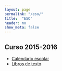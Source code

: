 ```yaml
---
layout: page
permalink: "/eso/"
title:  "ESO"
header: no
show_meta: false
---
```




## Curso 2015-2016

* [Calendario escolar](http://www.educa.jcyl.es/es/informacion/calendario-escolar-2015-2016)
* [Libros de texto](https://drive.google.com/a/iessanandres.com/folderview?id=0B4jaZeMGL7HsfmNEUFpScHlEc0pmekxHV3RONGNmaEhJUWpxVUhpWjNUcDlPWW5ERFEwNlU&usp=sharing#)
